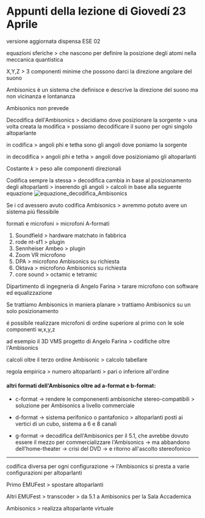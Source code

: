 # Appunti della lezione di Giovedí 23 Aprile

versione aggiornata dispensa ESE 02

equazioni sferiche > che nascono per definire la posizione degli atomi nella meccanica quantistica

X,Y,Z > 3 componenti minime che possono darci la direzione angolare del suono

Ambisonics è un sistema che definisce e descrive la direzione del suono ma non vicinanza e lontananza

Ambisonics non prevede

Decodifica dell'Ambisonics > decidiamo dove posizionare la sorgente > una volta creata la modifica > possiamo decodificare il suono per ogni singolo altoparlante

in codifica > angoli phi e tetha sono gli angoli dove poniamo la sorgente

in decodifica > angoli phi e tetha > angoli dove posizioniamo gli altoparlanti

Costante _k_ > peso alle componenti direzionali

Codifica sempre la stessa > decodifica cambia in base al posizionamento degli altoparlanti > inserendo gli angoli > calcoli in base alla seguente equazione
![equazione_decodifica_Ambisonics]()

Se i cd avessero avuto codifica Ambisonics > avremmo potuto avere un sistema piú flessibile

formati e microfoni > microfoni A-formati

1. Soundfield > hardware matchato in fabbrica
2. rode nt-sf1 > plugin
3. Sennheiser Ambeo > plugin
4. Zoom VR microfono
5. DPA > microfono Ambisonics su richiesta
6. Oktava > microfono Ambisonics su richiesta
7. core sound > octamic e tetramic

Dipartimento di ingegneria di Angelo Farina > tarare microfono con software ed equalizzazione

Se trattiamo Ambisonics in maniera planare > trattiamo Ambisonics su un solo posizionamento

é possibile realizzare microfoni di ordine superiore al primo con le sole componenti w,x,y,z

ad esempio il 3D VMS progetto di Angelo Farina > codifiche oltre l'Ambisonics

calcoli oltre il terzo ordine Ambisonic > calcolo tabellare

regola empirica > numero altoparlanti > pari o inferiore all'ordine

#### altri formati dell'Ambisonics oltre ad a-format e b-format:

- c-format -> rendere le componenenti ambisoniche stereo-compatibili > soluzione per Ambisonics a livello commerciale

- d-format -> sistema perifonico o pantafonico > altoparlanti posti ai vertici di un cubo, sistema a 6 e 8 canali

- g-format -> decodifica dell'Ambisonics per il 5.1, che avrebbe dovuto essere il mezzo per commercializzare l'Ambisonics -> ma abbandono dell'home-theater -> crisi del DVD -> e ritorno all'ascolto stereofonico

----------
codifica diversa per ogni configurazione -> l'Ambisonics si presta a varie configurazioni per altoparlanti

Primo EMUFest > spostare altoparlanti

Altri EMUFest > transcoder > da 5.1 a Ambisonics per la Sala Accademica

Ambisonics > realizza altoparlante virtuale
